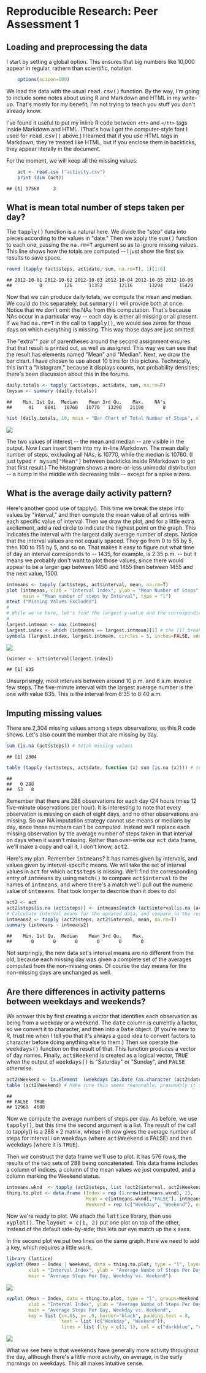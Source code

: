 # Reproducible Research: Peer Assessment 1



## Loading and preprocessing the data


I start by setting a global option. This ensures that big numbers like 10,000 appear in regular, rathern than scientific, notation.

```r
    options(scipen=100)
```

We load the data with the usual <tt>read.csv()</tt> function. By the way, I'm going to include some notes about using R and Markdown and HTML in my write-up. That's mostly for *my* benefit; I'm not trying to teach you stuff you don't already know. 


I've found it useful to put my inline R code between `<tt>` and `</tt>` tags inside Markdown and HTML. (That's how I got the computer-style font I used for <tt>read.csv()</tt> above.) I learned that if you use HTML tags in Markdown, they're treated like HTML, but if you enclose them in backticks, they appear literally in the document. 

For the moment, we will keep all the missing values.



```r
    act <- read.csv ("activity.csv")
    print (dim (act))
```

```
## [1] 17568     3
```
## What is mean total number of steps taken per day?

The <tt>tapply()</tt> function is a natural here. We divide the "step" data into pieces according to the values in "date." Then  we apply the <tt>sum()</tt> function to each one, passing the <tt>na.rm=T</tt> argument so as to ignore missing values. This line shows how the totals are computed -- I just show the first six results to save space.


```r
round (tapply (act$steps, act$date, sum, na.rm=T), 1)[1:6]
```

```
## 2012-10-01 2012-10-02 2012-10-03 2012-10-04 2012-10-05 2012-10-06 
##          0        126      11352      12116      13294      15420
```

Now that we can produce daily totals, we compute the mean and median. We could do this separately, but <tt>summary()</tt> will provide both at once. Notice that we don't omit the NAs from this computation. That's because NAs occur in a particular way -- each day is either all missing or all present. If we had <tt>na.rm=T</tt> in the call to <tt>tapply()</tt>, we would see zeros for those days on which everything is missing. This way those days are just omitted.

The "extra"" pair of parentheses around the second assignment ensures that that result is printed out, as well as assigned. This way we can see that the result has elements named "Mean" and "Median". Next, we draw the bar chart. I have chosen to use about 10 bins for this picture. Technically, this isn't a "histogram," because it displays counts, not probability densities; there's been discussion about this in the forums.



```r
daily.totals <- tapply (act$steps, act$date, sum, na.rm=F)
(mysum <- summary (daily.totals))
```

```
##    Min. 1st Qu.  Median    Mean 3rd Qu.    Max.    NA's 
##      41    8841   10760   10770   13290   21190       8
```

```r
hist (daily.totals, 10, main = "Bar Chart of Total Number of Steps", xlab = "Daily Total", ylab = "Frequency")
```

![](PA1_template_files/figure-html/histmaker-1.png) 

The two values of interest -- the mean and median -- are visible in the output. Now I can insert them into my in-line Markdown. The mean daily number of steps, excluding  all NAs, is 10770, while the median is 10760. 
(I just typed <tt>r mysum["Mean"]</tt> between backticks inside RMarkdown to get that first result.) The histogram shows a more-or-less unimodal distribution -- a hump in the middle with decreasing tails -- except for a spike a zero. 

## What is the average daily activity pattern?
Here's another good use of </tt>tapply().</tt> This time we break the steps into values by "interval," and then compute the mean value of all entries with each specific value of interval. Then we draw the plot, and for a little extra excitement, add a red circle to indicate the highest point on the graph. This indicates the interval with the largest daily average number of steps. Notice that the interval values are not equally spaced. They go from 0 to 55 by 5, then 100 to 155 by 5, and so on. That makes it easy to figure out what time of day an interval corresponds to -- 1435, for example, is 2:35 p.m. -- but it means we probably don't want to plot those values, since there would appear to be a larger gap between 1450 and 1455 then between 1455 and the next value, 1500. 



```r
intmeans <- tapply (act$steps, act$interval, mean, na.rm=T)
plot (intmeans, xlab = "Interval Index", ylab = "Mean Number of Steps",
      main = "Mean number of steps by Interval", type = "l")
mtext ("Missing Values Excluded")
#
# While we're here, let's find the largest y-value and the corresponding x.
#
largest.intmean <- max (intmeans)
largest.index <- which (intmeans == largest.intmean)[1] # the [1] breaks ties, if there is one
symbols (largest.index, largest.intmean, circles = 5, inches=FALSE, add=TRUE, fg="red")
```

![](PA1_template_files/figure-html/plotmaker-1.png) 

```r
(winner <- act$interval[largest.index])
```

```
## [1] 835
```

Unsurprisingly, most intervals between around 10 p.m. and 6 a.m. involve few steps. The five-minute interval with the largest average number is the one with value 835. This is the interval from 8:35 to 8:40 a.m.


## Imputing missing values

 There are 2,304 missing values among <tt>steps</tt> observations, as this R code shows. Let's also count the number that
 are missing by day.


```r
sum (is.na (act$steps)) # total missing values
```

```
## [1] 2304
```

```r
table (tapply (act$steps, act$date, function (x) sum (is.na (x)))) # total number of NA's by day
```

```
## 
##   0 288 
##  53   8
```

Remember that there are 288 observations for each day (24 hours tmies 12 five-minute observations per hour). It is interesting to note that every observation is missing on each of eight days, and no other observations are missing. So our NA imputation strategy cannot use means or medians by day, since those numbers can't be computed. Instead we'll replace each missing observation by the average number of steps taken in that interval on days when it wasn't missing. Rather than over-write our <tt>act</tt> data frame, we'll make a copy and call it, I don't know, <tt>act2</tt>.

Here's my plan. Remember <tt>intmeans</tt>? It has names given by intervals, and values given by interval-specific means. We will take the set of interval values in <tt>act</tt> for which <tt>act\$steps</tt> is missing. We'll find the corresponding entry of <tt>intmeans</tt> by using <tt>match()</tt> to compare <tt>act\$interval</tt> to the names of <tt>intmeans</tt>, and where there's a match we'll pull out the numeric value of <tt>intmeans</tt>. That took longer to describe than it does to do!



```r
act2 <- act
act2$steps[is.na (act$steps)] <- intmeans[match (act$interval[is.na (act$steps)], names (intmeans))]
# Calculate interval means for the updated data, and compare to the results of the old calculation.
intmeans2 <- tapply (act2$steps, act2$interval, mean, na.rm=T)
summary (intmeans - intmeans2)
```

```
##    Min. 1st Qu.  Median    Mean 3rd Qu.    Max. 
##       0       0       0       0       0       0
```

Not surpringly, the new data set's interval means are no different from the old, because each missing day was given a complete set of the averages computed from the non-missing ones. Of course the day means for the non-missing days are unchanged as well.


## Are there differences in activity patterns between weekdays and weekends?

We answer this by first creating a vector that identifies each observation as being from a weekday or a weekend. The
<tt>date</tt> column is currently a factor, so we convert it to character, and then into a <tt>Date</tt> object. (If you're
new to R, trust me when I tell you that it's always a good idea to convert factors to character before doing anything else to them.)
Then we operate the <tt>weekdays()</tt> function on the result of that. This function produces a vector of day names. Finally,
<tt>act$Weekend</tt> is created as a logical vector, <tt>TRUE</tt> when the output of <tt>weekdays()</tt> is "Saturday" or "Sunday", and
<tt>FALSE</tt> otherwise.


```r
act2$Weekend <- is.element  (weekdays (as.Date (as.character (act2$date))), c("Saturday", "Sunday"))
table (act2$Weekend) # Make sure this seems reasonable; presumably it should be about 2/7 TRUE.
```

```
## 
## FALSE  TRUE 
## 12960  4608
```

Now we compute the average numbers of steps per day. As before, we use <tt>tapply()</tt>, but this time the
second argument is a list. The result of the call to tapply() is a 288 x 2 matrix, whose i-th row gives the
average number of steps for interval i on weekdays (where <tt>act$Weekend</tt> is FALSE) and then weekdays 
(where it is <tt>TRUE</tt>). 

Then we construct the data frame we'll use to plot. It has 576 rows, the results of the two sets of 288 being concatenated.
This data frame includes a column of indices, a column of the mean values we just computed, and a column marking the Weekend status.


```r
intmeans.wknd  <- tapply (act2$steps, list (act2$interval, act2$Weekend), mean, na.rm=T)
thing.to.plot <- data.frame (Index = rep (1:nrow(intmeans.wknd), 2),
                             Mean = c(intmeans.wknd[,"FALSE"], intmeans.wknd[,"TRUE"]),
                             Weekend = rep (c("Weekday", "Weekend"), each = nrow(intmeans.wknd)))
```

Now we're ready to plot. We attach the <tt>lattice</tt> library, then use <tt>xyplot()</tt>. The <tt>layout = c(1, 2)</tt>
put one plot on top of the other, instead of the default side-by-side; this lets our eye match up the x axes. 

In the second plot we put two lines on the same graph. Here we need to add a key, which requires a little work.



```r
library (lattice)
xyplot (Mean ~ Index | Weekend, data = thing.to.plot, type = "l", layout = c(1, 2),
        xlab = "Interval Index", ylab = "Average Numbe of Steps Per Day", 
        main = "Average Steps Per Day, Weekday vs. Weekend")
```

![](PA1_template_files/figure-html/weekdays3-1.png) 

```r
xyplot (Mean ~ Index, data = thing.to.plot, type = "l", groups=Weekend, col = c("darkblue", "red"), 
        xlab = "Interval Index", ylab = "Average Numbe of Steps Per Day", 
        main = "Average Steps Per Day, Weekday vs. Weekend",
        key = list (x=.05, y= .9, border="black", padding.text = 8, 
                    text = list (c("Weekday", "Weekend")),
                    lines = list (lty = c(1, 1), col = c("darkblue", "red"))))
```

![](PA1_template_files/figure-html/weekdays3-2.png) 

What we see here is that weekends have generally more activity throughout the day, although there's a little more activity, on average, in the early mornings on weekdays. This all makes intuitive sense. 


